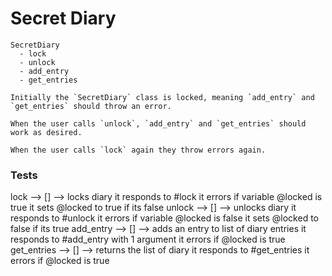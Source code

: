 # Secret Diary
```
SecretDiary
  - lock
  - unlock
  - add_entry
  - get_entries

Initially the `SecretDiary` class is locked, meaning `add_entry` and `get_entries` should throw an error.

When the user calls `unlock`, `add_entry` and `get_entries` should work as desired.

When the user calls `lock` again they throw errors again.
```

### Tests

lock --> [] --> locks diary
  it responds to #lock
  it errors if variable @locked is true
  it sets @locked to true if its false
unlock --> [] --> unlocks diary
  it responds to #unlock
  it errors if variable @locked is false
  it sets @locked to false if its true
add_entry --> [] --> adds an entry to list of diary entries
  it responds to #add_entry with 1 argument
  it errors if @locked is true
get_entries --> [] --> returns the list of diary 
  it responds to #get_entries
  it errors if @locked is true